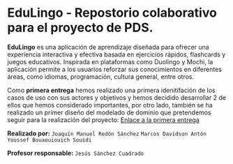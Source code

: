 # EduLingo - Repostorio colaborativo para el proyecto de PDS.
**EduLingo** es una aplicación de aprendizaje diseñada para ofrecer una experiencia interactiva y efectiva basada en ejercicios rápidos, flashcards y juegos educativos. Inspirada en plataformas como Duolingo y Mochi, la aplicación permite a los usuarios reforzar sus conocimientos en diferentes áreas, como idiomas, programación, cultura general, entre otros.

Como **primera entrega** hemos realizado una primera idenitifación de los casos de uso con sus actores y objetivos y hemos decidido desarrollar 2 de ellos que hemos considerado importantes, por otro lado, también se ha realizado un primer diseño del modelado de dominio que pretendemos seguir para la realización del proyecto:
[Enlace a la primera entrega](https://github.com/YoussefUMU/proyecto-pds-24-25/blob/6abe8cb50a34eedc35a271f12195824527f9bd20/Recursos%20Entrega%20Opcional/Entrega1Opcional.md)

**Realizado por:** `Joaquín Manuel Redón Sánchez`
              `Marcos Davidson Antón`
               `Youssef Bouaouiouich Souidi`
               
**Profesor responsable:** `Jesús Sánchez Cuadrado`
